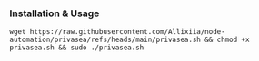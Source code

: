 
### Installation & Usage 

`wget https://raw.githubusercontent.com/Allixiia/node-automation/privasea/refs/heads/main/privasea.sh && chmod +x privasea.sh && sudo ./privasea.sh`
